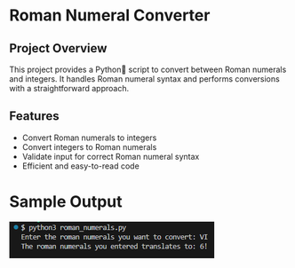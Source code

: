 # Roman Numeral Converter

## Project Overview

This project provides a Python🐍 script to convert between Roman numerals and integers. It handles Roman numeral syntax and performs conversions with a straightforward approach.

## Features

- Convert Roman numerals to integers
- Convert integers to Roman numerals
- Validate input for correct Roman numeral syntax
- Efficient and easy-to-read code

# Sample Output
![Output](roman_numerals/Output.png)
